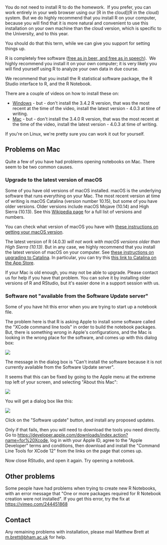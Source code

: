 You do not need to install R to do the homework.  If you prefer, you can work
entirely in your web browser using our [R in the
cloud](R in the cloud) system.  But we do highly recommend that you install
R on your computer, because you will find that it is more natural and
convenient to use this installation on your own machine than the cloud version,
which is specific to the University, and to this year.

You should do that this term, while we can give you support for setting things
up.

R is completely free software ([free as in beer, and free as in
speech](https://www.gnu.org/philosophy/free-sw.html)).  We highly recommend you
install it on your own computer; it is very likely you will find yourself using
R to analyze your own data in due course.

We recommend that you install the R statistical software package, the R Studio
interface to R, and the R Notebook.

There are a couple of videos on how to install these on:

-   [Windows](http://vimeo.com/239492022) - but - don\'t install the
    3.4.2 R version, that was the most recent at the time of the video,
    install the latest version - 4.0.3 at time of writing.
-   [Mac](http://vimeo.com/239497938) - but - don\'t install the 3.4.0 R
    version, that was the most recent at the time of the video, install
    the latest version - 4.0.3 at time of writing.

If you're on Linux, we're pretty sure you can work it out for yourself.

## Problems on Mac

Quite a few of you have had problems opening notebooks on Mac.  There seem to
be two common causes.

### Upgrade to the latest version of macOS

Some of you have old versions of macOS installed. macOS is the underlying
software that runs everything on your Mac.  The most recent version at time of
writing is macOS Catalina (version number 10.15), but some of you have older
versions.  Older versions include macOS Mojave (10.14) and High Sierra (10.13).
See this [Wikipedia page](https://en.wikipedia.org/wiki/MacOS_version_history)
for a full list of versions and numbers.

You can check what version of macOS you have with [these instructions on
getting your macOS version](https://support.apple.com/en-us/HT201260).

The latest version of R (4.0.3) *will not work with macOS versions older than
High Sierra (10.13)*.  But in any case, we highly recommend that you install
the latest version of macOS on your computer.  See [these instructions on
upgrading to Catalina](https://support.apple.com/en-us/HT201475).  In
particular, you can try this [this link to Catalina on the App
Store](https://apps.apple.com/us/app/macos-catalina/id1466841314).

If your Mac is old enough, you may not be able to upgrade.  Please contact us
for help if you have that problem.  You can solve it by installing older
versions of R and RStudio, but it's easier done in a support session with us.

### Software not "available from the Software Update server"

Some of you have hit this error when you are trying to start up a notebook
file.

The problem here is that R is asking Apple to install some software called the
"XCode command line tools" in order to build the notebook packages.  But, there is something wrong in Apple's configurations, and the Mac is looking in the wrong place for the software, and comes up with this dialog box:

![](../file_contents/course%20files/images/xcode_cli_error.png)

The message in the dialog box is "Can't install the software because it is not
currently available from the Software Update server".

It seems that this can be fixed by going to the Apple menu at the extreme top left of your screen, and selecting "About this Mac":

![](../file_contents/course%20files/images/about_this_mac.png)

You will get a dialog box like this:

![](../file_contents/course%20files/images/about_mac_dialog.png)

Click on the "Software update" button, and install any proposed updates.

Only if that fails, then you will need to download the tools you need
directly.  Go to
<https://developer.apple.com/downloads/index.action?name=for%20Xcode>, log in
with your Apple ID, agree to the "Apple Developer" terms and conditions, then
download and install the "Command Line Tools for XCode 12" from the links on
the page that comes up.

Now close RStudio, and open it again.  Try opening a notebook.

## Other problems

Some people have had problems when trying to create new R Notebooks, with an
error message that "One or more packages required for R Notebook creation were
not installed".  If you get this error, try the fix at
<https://vimeo.com/244451868>

## Contact

Any remaining problems with installation, please mail Matthew Brett
at <m.brett@bham.ac.uk> for help.
